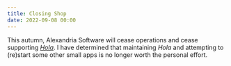 ```yaml
---
title: Closing Shop
date: 2022-09-08 00:00
---
```

This autumn, Alexandria Software will cease operations and cease supporting _[Hola](/hola)_. I have determined that maintaining _Hola_ and attempting to (re)start some other small apps is no longer worth the personal effort.

